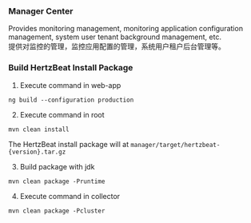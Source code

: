 ### Manager Center

Provides monitoring management, monitoring application configuration management, system user tenant background
management, etc.    
提供对监控的管理，监控应用配置的管理，系统用户租户后台管理等。

### Build HertzBeat Install Package

1. Execute command in web-app

```ng build --configuration production```

2. Execute command in root

```mvn clean install```

The HertzBeat install package will at `manager/target/hertzbeat-{version}.tar.gz`

3. Build package with jdk

```mvn clean package -Pruntime```

4. Execute command in collector

```mvn clean package -Pcluster```
